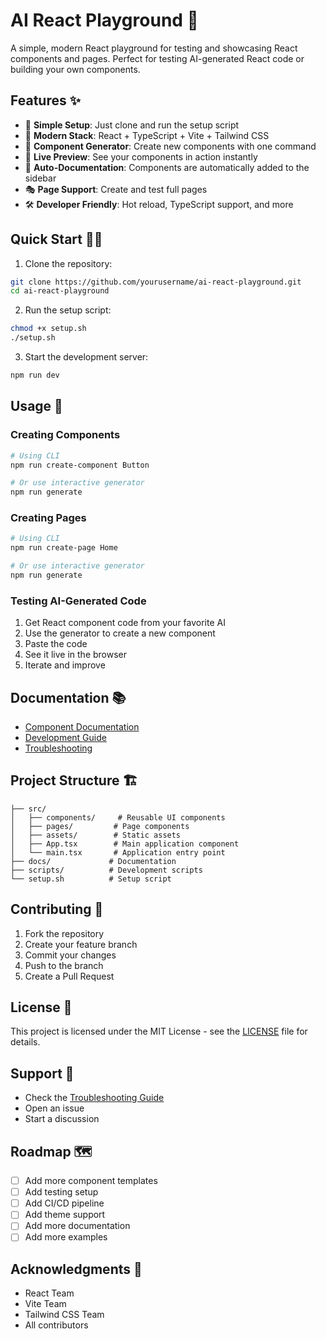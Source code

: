# AI React Playground 🚀

A simple, modern React playground for testing and showcasing React components and pages. Perfect for testing AI-generated React code or building your own components.

## Features ✨

- 🎯 **Simple Setup**: Just clone and run the setup script
- 🎨 **Modern Stack**: React + TypeScript + Vite + Tailwind CSS
- 🔧 **Component Generator**: Create new components with one command
- 📱 **Live Preview**: See your components in action instantly
- 📝 **Auto-Documentation**: Components are automatically added to the sidebar
- 🎭 **Page Support**: Create and test full pages
- 🛠️ **Developer Friendly**: Hot reload, TypeScript support, and more

## Quick Start 🏃‍♂️

1. Clone the repository:
```bash
git clone https://github.com/yourusername/ai-react-playground.git
cd ai-react-playground
```

2. Run the setup script:
```bash
chmod +x setup.sh
./setup.sh
```

3. Start the development server:
```bash
npm run dev
```

## Usage 📖

### Creating Components

```bash
# Using CLI
npm run create-component Button

# Or use interactive generator
npm run generate
```

### Creating Pages

```bash
# Using CLI
npm run create-page Home

# Or use interactive generator
npm run generate
```

### Testing AI-Generated Code

1. Get React component code from your favorite AI
2. Use the generator to create a new component
3. Paste the code
4. See it live in the browser
5. Iterate and improve

## Documentation 📚

- [Component Documentation](docs/components.md)
- [Development Guide](docs/development.md)
- [Troubleshooting](docs/troubleshooting.md)

## Project Structure 🏗️

```
├── src/
│   ├── components/     # Reusable UI components
│   ├── pages/         # Page components
│   ├── assets/        # Static assets
│   ├── App.tsx        # Main application component
│   └── main.tsx       # Application entry point
├── docs/             # Documentation
├── scripts/          # Development scripts
└── setup.sh          # Setup script
```

## Contributing 🤝

1. Fork the repository
2. Create your feature branch
3. Commit your changes
4. Push to the branch
5. Create a Pull Request

## License 📄

This project is licensed under the MIT License - see the [LICENSE](LICENSE) file for details.

## Support 💬

- Check the [Troubleshooting Guide](docs/troubleshooting.md)
- Open an issue
- Start a discussion

## Roadmap 🗺️

- [ ] Add more component templates
- [ ] Add testing setup
- [ ] Add CI/CD pipeline
- [ ] Add theme support
- [ ] Add more documentation
- [ ] Add more examples

## Acknowledgments 🙏

- React Team
- Vite Team
- Tailwind CSS Team
- All contributors
